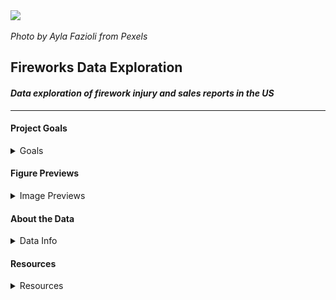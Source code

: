 <img src="/assets/pexels-ayla-fazioli-5130121_wide.jpeg" height="400">

_Photo by Ayla Fazioli from Pexels_

## __Fireworks Data Exploration__
#### _Data exploration of firework injury and sales reports in the US_
---

#### __Project Goals__
<details>
<summary>Goals</summary>
Provide an overview of incidents that involve fireworks.
   - Frequency by Date
   - Age Group(s) most affected
   - Frequency of Injury Type(s)

Provide sales figures for fireworks across the US.
  - State sales totals by year
  - World Sales of Fireworks (Top 10)

</details>

#### __Figure Previews__

<details>
<summary>Image Previews</summary>

<img src="/reports/figures/Total State Firework Sales ($USD) 2016-2020 (map).png" height="400">

<br>

<img src="/reports/figures/Incident Counts by Age_Bar.png" height="400">

<br>

<img src="/reports/figures/Incident Counts by Body Part.png" height="500">

<br>

<img src="/reports/figures/Incident Counts by Age_Swarm.png" height="500">

</details>

#### __About the Data__

<details>
<summary>Data Info</summary>

__1. Source (Injury Data): [Firework Injury Reports](https://www.cpsc.gov/cgibin/NEISSQuery/UserCriteria.aspx?UserAff=5x08cgz9T6YPDAZJzvlZjA%3d%3d&UserAffOther=9OYR9kUytIsLilKZieD5xg%3d%3d)__

Consisted multiple excel incident reports involving fireworks over the past 5 years taken from the U.S. Consumer Product Safety Commission (CPSC).

NEISS injury data are gathered from the emergency departments (ED) of 96 hospitals selected as a probability sample of all U.S. hospitals with 24-hour EDs and at least 6 inpatient beds. Each participating NEISS hospital is hand-selected by CPSC because it provides an important representation of all other hospitals of its size and unique characteristics in the U.S.

__2. Source (Sales Data): [USA Trade Census](https://usatrade.census.gov/)__

Sales and Trade data each state regarding fireworks.  Reports data range from 2016 to April 2021.

</details>

#### __Resources__
<details>
<summary>Resources</summary>

- [CPSC (Consumer Product Safety Commission)](https://www.cpsc.gov/cgibin/NEISSQuery/UserCriteria.aspx?UserAff=5x08cgz9T6YPDAZJzvlZjA%3d%3dUserAffOther=9OYR9kUytIsLilKZieD5xg%3d%3d)
- [USA Trade Census](https://usatrade.census.gov/)
- [APA (American Pyrotechnics Assocation)](https://www.americanpyro.com/industry-facts-figures)
- [Value Penguin: _Fourth of July: Who Uses the Most Fireworks in the US?_ - Sterling Price ](https://www.valuepenguin.com/who-uses-most-fireworks-united-states)
</details>